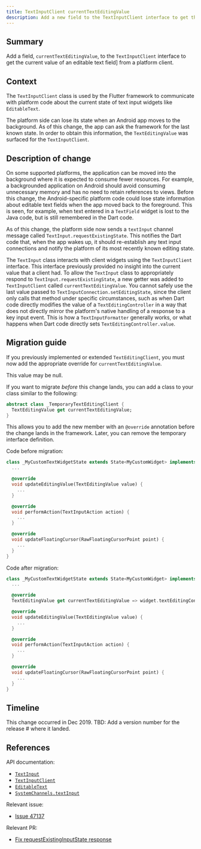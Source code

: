 ```yaml
---
title: TextInputClient currentTextEditingValue
description: Add a new field to the TextInputClient interface to get the current TextEditingValue from a client.
---
```


## Summary

Add a field, `currentTextEditingValue`, to the `TextInputClient`
interface to get the current value of an editable text field]
from a platform client.

## Context

The `TextInputClient` class is used by the Flutter framework to
communicate with platform code about the current state of text
input widgets like `EditableText`.

The platform side can lose its state when an Android app
moves to the background. As of this change,
the app can ask the framework for the last known state.
In order to obtain this information,
the `TextEditingValue` was surfaced for the `TextInputClient`.

## Description of change

On some supported platforms, the application can be moved into
the background where it is expected to consume fewer resources.
For example, a backgrounded application on Android should avoid consuming
unnecessary memory and has no need to retain references to views.
Before this change, the Android-specific platform code could
lose state information about editable text fields when
the app moved back to the foreground.
This is seen, for example,
when text entered in a `TextField` widget is lost to
the Java code, but is still remembered in the Dart code.

As of this change,
the platform side now sends a `textInput` channel
message called `TextInput.requestExistingState`.
This notifies the Dart code that, when the app wakes up,
it should re-establish any text input connections
and notify the platform of its most
recently known editing state.

The `TextInput` class interacts with client widgets using
the `TextInputClient` interface. This interface previously
provided no insight into the current value that a client had.
To allow the `TextInput` class to appropriately respond to
`TextInput.requestExistingState`, a new getter was added to
`TextInputClient` called `currentTextEditingValue`.
You cannot safely use the last value passed to
`TextInputConnection.setEditingState`, since the client
only calls that method under specific circumstances,
such as when Dart code directly modifies the value of a
`TextEditingController` in a way that does not directly mirror
the platform's native handling of a response to a key input event.
This is how a `TextInputFormatter` generally works,
or what happens when Dart code directly sets
`TextEditingController.value`.

## Migration guide

If you previously implemented or extended `TextEditingClient`,
you must now add the appropriate override for `currentTextEditingValue`.

This value may be null.

If you want to migrate _before_ this change lands,
you can add a class to your class
similar to the following:

<!-- skip -->
```dart
abstract class _TemporaryTextEditingClient {
  TextEditingValue get currentTextEditingValue;
}
```

This allows you to add the new member with an `@override` annotation
before the change lands in the framework.
Later, you can remove the temporary interface definition.

Code before migration:

<!-- skip -->
```dart
class _MyCustomTextWidgetState extends State<MyCustomWidget> implements TextEditingClient {
  ...

  @override
  void updateEditingValue(TextEditingValue value) {
    ...
  }

  @override
  void performAction(TextInputAction action) {
    ...
  }

  @override
  void updateFloatingCursor(RawFloatingCursorPoint point) {
    ...
  }
}
```

Code after migration:

<!-- skip -->
```dart
class _MyCustomTextWidgetState extends State<MyCustomWidget> implements TextEditingClient {
  ...

  @override
  TextEditingValue get currentTextEditingValue => widget.textEditingController.value;

  @override
  void updateEditingValue(TextEditingValue value) {
    ...
  }

  @override
  void performAction(TextInputAction action) {
    ...
  }

  @override
  void updateFloatingCursor(RawFloatingCursorPoint point) {
    ...
  }
}
```

## Timeline

This change occurred in Dec 2019.
TBD: Add a version number for the release # where it landed.

## References

API documentation:
* [`TextInput`]
* [`TextInputClient`]
* [`EditableText`]
* [`SystemChannels.textInput`]

Relevant issue:
* [Issue 47137]

Relevant PR:
* [Fix requestExistingInputState response]


[`EditableText`]: {{site.api}}/flutter/widgets/EditableText-class.html
[Fix requestExistingInputState response]: {{site.github}}/flutter/flutter/pull/47472
[Issue 47137]: {{site.github}}/flutter/flutter/issues/47137
[`TextInput`]: {{site.api}}/flutter/services/TextInput-class.html
[`TextInputClient`]: {{site.api}}/flutter/services/TextInputClient-class.html
[`SystemChannels.textInput`]: {{site.api}}/flutter/services/SystemChannels/textInput-constant.html
